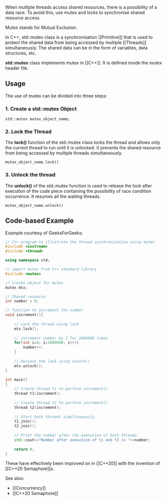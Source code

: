 When multiple threads access shared resources, there is a possibility of a data race. To avoid this, use mutex and locks to synchronise shared resource access.

Mutex stands for Mutual Exclusion. 

In C++, std::mutex class is a synchronisation [[Primitive]] that is used to protect the shared data from being accessed by multiple [[Threads]] simultaneously. The shared data can be in the form of variables, data structures, etc.

**std::mutex** class implements mutex in [[C++]]. It is defined inside the *mutex* header file.

## Usage

The use of mutex can be divided into three steps:

### 1. Create a std::mutex Object

`std::mutex mutex_object_name;`

### 2. Lock the Thread

The **lock()** function of the std::mutex class locks the thread and allows only the current thread to run until it is unlocked. It prevents the shared resource from being accessed by multiple threads simultaneously.

`mutex_object_name.lock()`

### 3. Unlock the thread

The **unlock()** of the std::mutex function is used to release the lock after execution of the code piece containing the possibility of race condition occurrence. It resumes all the waiting threads.

`mutex_object_name.unlock()`

## Code-based Example

Example courtesy of GeeksForGeeks:
```cpp
// C++ program to illustrate the thread synchronization using mutex
#include <iostream>
#include <thread>

using namespace std;

// import mutex from C++ standard library
#include <mutex>

// Create object for mutex
mutex mtx;

// Shared resource
int number = 0;

// function to increment the number
void increment(){
    
    // Lock the thread using lock
    mtx.lock();
    
    // increment number by 1 for 1000000 times
    for(int i=0; i<1000000; i++){
        number++;
    }
    
    // Release the lock using unlock()
    mtx.unlock();
}

int main()
{
    // Create thread t1 to perform increment()
    thread t1(increment);
    
    // Create thread t2 to perform increment()
    thread t2(increment);
    
    // Start both threads simultaneously
    t1.join();
    t2.join();
    
    // Print the number after the execution of both threads
    std::cout<<"Number after execution of t1 and t2 is "<<number;
    
    return 0;
}
```

These have effectively been improved on in [[C++20]] with the invention of [[C++20 Semaphore]]s.


See also:
- [[Concurrency]]
- [[C++20 Semaphore]]
